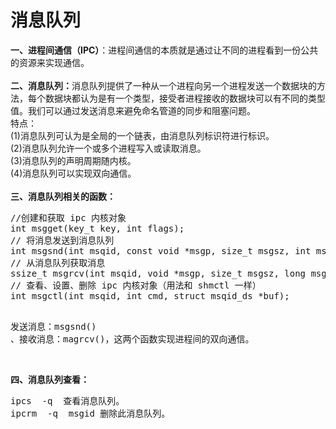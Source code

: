 <h1>消息队列</h1>
<b>一、进程间通信（IPC）</b>：进程间通信的本质就是通过让不同的进程看到一份公共的资源来实现通信。
<br><br><b>二、消息队列：</b>消息队列提供了一种从一个进程向另一个进程发送一个数据块的方法，每个数据块都认为是有一个类型，接受者进程接收的数据块可以有不同的类型值。我们可以通过发送消息来避免命名管道的同步和阻塞问题。
<br>特点：
<br>(1)消息队列可认为是全局的一个链表，由消息队列标识符进行标识。 
<br>(2)消息队列允许一个或多个进程写入或读取消息。
<br>(3)消息队列的声明周期随内核。
<br>(4)消息队列可以实现双向通信。
<br><br><b>三、消息队列相关的函数：</b>
<pre>
//创建和获取 ipc 内核对象
int msgget(key_t key, int flags);
// 将消息发送到消息队列
int msgsnd(int msqid, const void *msgp, size_t msgsz, int msgflg);
// 从消息队列获取消息
ssize_t msgrcv(int msqid, void *msgp, size_t msgsz, long msgtyp, int msgflg);
// 查看、设置、删除 ipc 内核对象（用法和 shmctl 一样）
int msgctl(int msqid, int cmd, struct msqid_ds *buf);

发送消息：msgsnd() 、接收消息：magrcv()，这两个函数实现进程间的双向通信。 
</pre>
<br><b>四、消息队列查看：</b>
<pre>
ipcs  -q  查看消息队列。 
ipcrm  -q  msgid 删除此消息队列。 
</pre>

 

